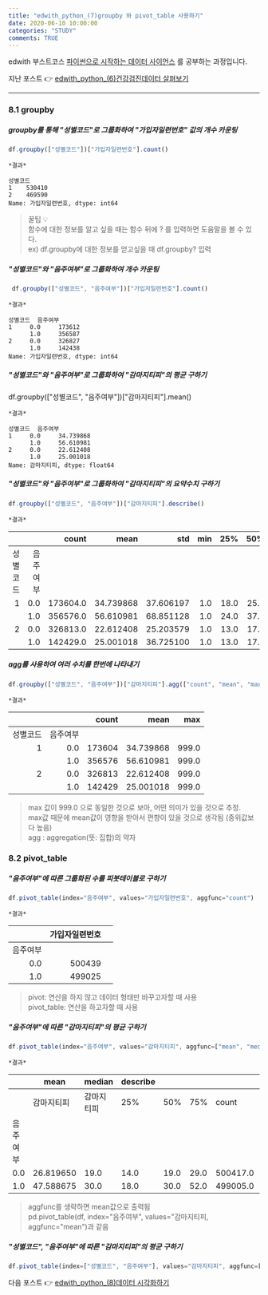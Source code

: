 ```yaml
---
title: "edwith_python_(7)groupby 와 pivot_table 사용하기"
date: 2020-06-10 10:00:00
categories: "STUDY"
comments: TRUE
---
```


edwith 부스트코스 [파이썬으로 시작하는 데이터 사이언스](https://www.edwith.org/boostcourse-ds-510/joinLectures/28137) 를 공부하는 과정입니다.    
  
지난 포스트 :point_right: [edwith_python_(6)건강검진데이터 살펴보기](https://masunii.github.io/study/edwith_%EA%B1%B4%EA%B0%95%EB%8D%B0%EC%9D%B4%ED%84%B0(1)/)  

--------------------------------------------------------

### 8.1 groupby

##### groupby를 통해 "성별코드"로 그룹화하여 "가입자일련번호" 값의 개수 카운팅
```javascript
df.groupby(["성별코드"])["가입자일련번호"].count()
```

`*결과*`  
```
성별코드
1    530410
2    469590
Name: 가입자일련번호, dtype: int64
```

> 꿀팁 :bulb:  
함수에 대한 정보를 알고 싶을 때는 함수 뒤에 ? 를 입력하면 도움말을 볼 수 있다.  
ex) df.groupby에 대한 정보를 얻고싶을 때 df.groupby? 입력

##### "성별코드"와 "음주여부"로 그룹화하여 개수 카운팅  
```javascript
 df.groupby(["성별코드", "음주여부"])["가입자일련번호"].count()
```
`*결과*`  
```
성별코드  음주여부
1     0.0     173612
      1.0     356587
2     0.0     326827
      1.0     142438
Name: 가입자일련번호, dtype: int64
```

##### "성별코드"와 "음주여부"로 그룹화하여 "감마지티피"의 평균 구하기
df.groupby(["성별코드", "음주여부"])["감마지티피"].mean()

`*결과*`  
```
성별코드  음주여부
1     0.0     34.739868
      1.0     56.610981
2     0.0     22.612408
      1.0     25.001018
Name: 감마지티피, dtype: float64
```

##### "성별코드"와 "음주여부"로 그룹화하여 "감마지티피"의 요약수치 구하기
```javascript
df.groupby(["성별코드", "음주여부"])["감마지티피"].describe()
```  
`*결과*`  
  
|          |          |    count |      mean |       std | min |  25% |  50% |  75% |   max |
|---------:|---------:|---------:|----------:|----------:|----:|-----:|-----:|-----:|------:|
| 성별코드 | 음주여부 |          |           |           |     |      |      |      |       |
|     1    |    0.0   | 173604.0 | 34.739868 | 37.606197 | 1.0 | 18.0 | 25.0 | 38.0 | 999.0 |
|          |    1.0   | 356576.0 | 56.610981 | 68.851128 | 1.0 | 24.0 | 37.0 | 63.0 | 999.0 |
|     2    |    0.0   | 326813.0 | 22.612408 | 25.203579 | 1.0 | 13.0 | 17.0 | 24.0 | 999.0 |
|          |    1.0   | 142429.0 | 25.001018 | 36.725100 | 1.0 | 13.0 | 17.0 | 25.0 | 999.0 |  

##### agg를 사용하여 여러 수치를 한번에 나타내기
```javascript
df.groupby(["성별코드", "음주여부"])["감마지티피"].agg(["count", "mean", "max"])
```
`*결과*`  
  
|          |          |  count |      mean |   max |
|---------:|---------:|-------:|----------:|------:|
| 성별코드 | 음주여부 |        |           |       |
|     1    |    0.0   | 173604 | 34.739868 | 999.0 |
|          |    1.0   | 356576 | 56.610981 | 999.0 |
|     2    |    0.0   | 326813 | 22.612408 | 999.0 |
|          |    1.0   | 142429 | 25.001018 | 999.0 |  


> max 값이 999.0 으로 동일한 것으로 보아, 어떤 의미가 있을 것으로 추정.  
max값 때문에 mean값이 영향을 받아서 편향이 있을 것으로 생각됨 (중위값보다 높음)  
agg : aggregation(뜻: 집합)의 약자  


### 8.2 pivot_table

##### "음주여부"에 따른 그룹화된 수를 피봇테이블로 구하기
```javascript
df.pivot_table(index="음주여부", values="가입자일련번호", aggfunc="count")
```

`*결과*`  
  
|          | 가입자일련번호 |   |
|---------:|---------------:|---|
| 음주여부 |                |   |
|    0.0   |         500439 |   |
|    1.0   |         499025 |   |  

> pivot: 연산을 하지 않고 데이터 형태만 바꾸고자할 때 사용  
pivot_table: 연산을 하고자할 때 사용  


##### "음주여부"에 따른 "감마지티피"의 평균 구하기
```javascript
df.pivot_table(index="음주여부", values="감마지티피", aggfunc=["mean", "median", "describe"])
```
`*결과*`  
  
|          | mean       | median     | describe |      |      |          |       |           |     |           |
|----------|------------|------------|----------|------|------|----------|-------|-----------|-----|-----------|
|          | 감마지티피 | 감마지티피 | 25%      | 50%  | 75%  | count    | max   | mean      | min | std       |
| 음주여부 |            |            |          |      |      |          |       |           |     |           |
|    0.0   |  26.819650 |       19.0 |     14.0 | 19.0 | 29.0 | 500417.0 | 999.0 | 26.819650 | 1.0 | 30.639714 |
|    1.0   |  47.588675 |       30.0 |     18.0 | 30.0 | 52.0 | 499005.0 | 999.0 | 47.588675 | 1.0 | 63.056912 |  

> aggfunc를 생략하면 mean값으로 출력됨  
pd.pivot_table(df, index="음주여부", values="감마지티피, aggfunc="mean")과 같음  


##### "성별코드", "음주여부"에 따른 "감마지티피"의 평균 구하기
```javascript
df.pivot_table(index=["성별코드", "음주여부"], values="감마지티피", aggfunc=["mean"])
```  
  
다음 포스트 :point_right: [edwith_python_(8)데이터 시각화하기](https://masunii.github.io/study/edwith_%EA%B1%B4%EA%B0%95%EB%8D%B0%EC%9D%B4%ED%84%B0(3)/)  

